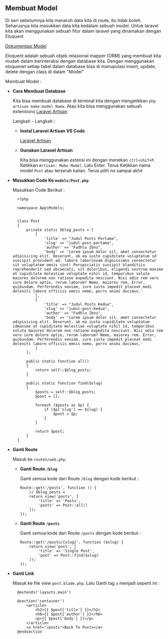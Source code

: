 ## Membuat Model

Di seri sebelumnya kita menaruh data kita di route, itu tidak boleh. Seharusnya kita masukkan data kita kedalam sebuah model. Untuk laravel kita akan menggunakan sebuah fitur dalam laravel yang dinamakan dengan Eloquent

[Dokumentasi Model](https://laravel.com/docs/8.x/eloquent#generating-model-classes)

Eloquent adalah sebuah objek relasional mapper (ORM) yang membuat kita mudah dalam berinteraksi dengan database kita. Dengan menggunakan eloquenet setiap tabel dalam database bisa di manupulasi insert, update, delete dengan class di dalam "Model"

Membuat Model :

- **Cara Membuat Database**

  Kita bisa membuat database di terminal kita dengan mengetikkan `php artisan make:model Nama`. Atau kita bisa menggunakan sebuah extensions [Laravel Artisan](https://marketplace.visualstudio.com/items?itemName=ryannaddy.laravel-artisan)

  Langkah - Langkah :

  - **Instal Laravel Artisan VS Code**

    [Laravel Artisan](https://marketplace.visualstudio.com/items?itemName=ryannaddy.laravel-artisan)

  - **Gunakan Laravel Artisan**

    Kita bisa menggunakan extensi ini dengan menekan `ctrl+shif+P`. Ketikkan `Artisan: Make Model`. Lalu Enter. Terus Ketikkan nama model `Post` atau terserah kalian. Terus pilih no sampai akhir

- **Masukkan Code Ke `models/Post.php`**

  Masukkan Code Berikut :

  ```
    <?php

    namespace App\Models;


    class Post
    {
        private static $blog_posts = [
            [
                'title' => "Judul Posts Pertama",
                'slug' => "judul-post-pertama",
                'author' => "Fadhlu Ibnu",
                'body' => 'Lorem ipsum dolor sit, amet consectetur adipisicing elit. Deserunt, ab ea iusto cupiditate voluptatum id suscipit provident ad, labore laboriosam dignissimos consectetur sit voluptatem omnis sint! Perspiciatis suscipit blanditiis reprehenderit sed obcaecati, sit doloribus, eligendi nostrum maxime at cupiditate molestiae voluptate nihil id, temporibus soluta maiores dolorem non ratione expedita nesciunt. Nisi odio rem vero iure dolore optio, rerum laborum? Nemo, maiores rem. Error, quibusdam. Perferendis veniam, iure iusto impedit placeat modi deleniti labore officiis omnis nemo, porro animi ducimus.'
            ],
            [
                'title' => "Judul Posts Kedua",
                'slug' => "judul-post-Kedua",
                'author' => "Fadhlu Ibnu",
                'body' => 'Lorem ipsum dolor sit, amet consectetur adipisicing elit. Deserunt, ab ea iusto cupiditate voluptatum idmaxime at cupiditate molestiae voluptate nihil id, temporibus soluta maiores dolorem non ratione expedita nesciunt. Nisi odio rem vero iure dolore optio, rerum laborum? Nemo, maiores rem. Error, quibusdam. Perferendis veniam, iure iusto impedit placeat modi deleniti labore officiis omnis nemo, porro animi ducimus.'
            ]
        ];

        public static function all()
        {
            return self::$blog_posts;
        }

        public static function find($slug)
        {
            $posts = self::$blog_posts;
            $post = [];

            foreach ($posts as $p) {
                if ($p['slug'] == $slug) {
                    $post = $p;
                }
            }

            return $post;
        }
    }
  ```

- **Ganti Route**

  Masuk ke `routes/web.php`.

  - **Ganti Route `/blog`**

    Ganti semua kode dari Route `/blog` dengan kode berikut :

    ```
    Route::get('/posts', function () {
        // $blog_posts =
        return view('posts', [
            'title' => 'Posts',
            'posts' => Post::all()
        ]);
    });
    ```

  - **Ganti Route `/posts`**

    Ganti semua kode dari Route `/posts` dengan kode berikut :

    ```
    Route::get('/posts/{slug}', function ($slug) {
        return view('post', [
            'title' => 'Single Post',
            'post' => Post::find($slug)
        ]);
    });
    ```

- **Ganti Link**

  Masuk ke file view `post.blade.php`. Lalu Ganti tag `a` menjadi seperti ini :

  ```
    @extends('layouts.main')

    @section('container')
        <article>
            <h2>{{ $post['title'] }}</h2>
            <h6>{{ $post['author'] }}</h6>
            <p>{{ $post['body'] }}</p>
        </article>
        <a href="/posts">Back To Posts</a>
    @endsection
  ```
